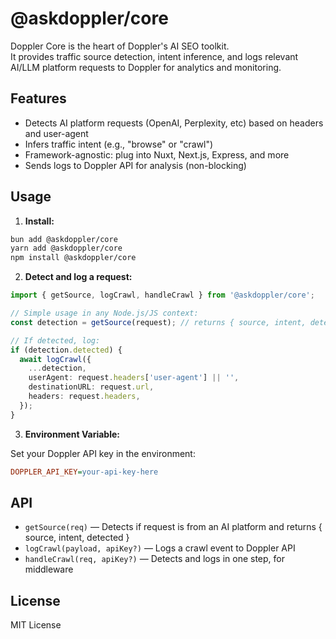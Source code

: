 # @askdoppler/core

Doppler Core is the heart of Doppler's AI SEO toolkit.  
It provides traffic source detection, intent inference, and logs relevant AI/LLM platform requests to Doppler for analytics and monitoring.

## Features

- Detects AI platform requests (OpenAI, Perplexity, etc) based on headers and user-agent
- Infers traffic intent (e.g., "browse" or "crawl")
- Framework-agnostic: plug into Nuxt, Next.js, Express, and more
- Sends logs to Doppler API for analysis (non-blocking)

## Usage

1. **Install:**

```sh
bun add @askdoppler/core
yarn add @askdoppler/core
npm install @askdoppler/core
```

2. **Detect and log a request:**

```ts
import { getSource, logCrawl, handleCrawl } from '@askdoppler/core';

// Simple usage in any Node.js/JS context:
const detection = getSource(request); // returns { source, intent, detected }

// If detected, log:
if (detection.detected) {
  await logCrawl({
    ...detection,
    userAgent: request.headers['user-agent'] || '',
    destinationURL: request.url,
    headers: request.headers,
  });
}
```

3. **Environment Variable:**

Set your Doppler API key in the environment:

```ini
DOPPLER_API_KEY=your-api-key-here
```

## API

- `getSource(req)` — Detects if request is from an AI platform and returns { source, intent, detected }
- `logCrawl(payload, apiKey?)` — Logs a crawl event to Doppler API
- `handleCrawl(req, apiKey?)` — Detects and logs in one step, for middleware

## License

MIT License
